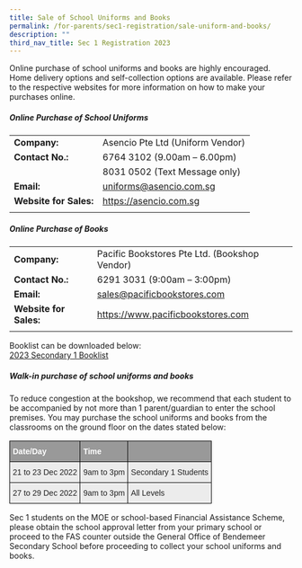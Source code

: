 ```yaml
---
title: Sale of School Uniforms and Books
permalink: /for-parents/sec1-registration/sale-uniform-and-books/
description: ""
third_nav_title: Sec 1 Registration 2023
---
```

Online purchase of school uniforms and books are highly encouraged.  Home delivery options and self-collection options are available. Please refer to the respective websites for more information on how to make your purchases online.

##### **Online Purchase of School Uniforms**


|  |  | 
| -------- | -------- | 
| **Company:**     | Asencio Pte Ltd (Uniform Vendor)    |
| **Contact No.:** | 6764 3102 (9.00am – 6.00pm) | 
|  | 8031 0502 (Text Message only) | 
|**Email:**   | uniforms@asencio.com.sg | 
| **Website for Sales:** | <a href="https://asencio.com.sg" target="_blank" >https://asencio.com.sg</a>  | 
|  |  |



##### **Online Purchase of Books**


|  |  | 
| -------- | -------- | 
| **Company:**     | Pacific Bookstores Pte Ltd. (Bookshop Vendor)    |
| **Contact No.:** | 6291 3031 (9:00am – 3:00pm) | 
|**Email:**   | sales@pacificbookstores.com | 
| **Website for Sales:** | <a href="https://www.pacificbookstores.com" target="_blank" >https://www.pacificbookstores.com</a>   | 
|  |  |

Booklist can be downloaded below: 
<br>[2023 Secondary 1 Booklist](/files/Forparents/sec1reg-sec1booklistfor2023.pdf)


##### **Walk-in purchase of school uniforms and books**

To reduce congestion at the bookshop, we recommend that each student to be accompanied by not more than 1 parent/guardian to enter the school premises. You may purchase the school uniforms and books from the classrooms on the ground floor on the dates stated below:

<style type="text/css">
.tg  {border-collapse:collapse;border-spacing:0;}
.tg td{border-color:black;border-style:solid;border-width:1px;font-family:Arial, sans-serif;font-size:14px;
  overflow:hidden;padding:10px 5px;word-break:normal;}
.tg th{border-color:black;border-style:solid;border-width:1px;font-family:Arial, sans-serif;font-size:14px;
  font-weight:normal;overflow:hidden;padding:10px 5px;word-break:normal;}
.tg .tg-fxx4{background-color:#ECECEC;color:#222;text-align:left;vertical-align:middle}
.tg .tg-e6w6{background-color:#999;color:#FFF;font-weight:bold;text-align:left;vertical-align:middle}
</style>
<table class="tg">
<thead>
  <tr>
    <th class="tg-e6w6"><span style="color:#FFF;background-color:#999">Date/Day</span>   </th>
    <th class="tg-e6w6"><span style="color:#FFF;background-color:#999">Time</span></th>
    <th class="tg-e6w6"><span style="color:#FFF;background-color:#999"> </span></th>
  </tr>
</thead>
<tbody>
  <tr>
    <td class="tg-fxx4"><span style="color:#222">21 to 23 Dec 2022</span></td>
    <td class="tg-fxx4"><span style="color:#222">9am to 3pm</span></td>
    <td class="tg-fxx4"><span style="color:#222">Secondary 1 Students</span></td>
  </tr>
  <tr>
    <td class="tg-fxx4"><span style="color:#222">27 to 29 Dec 2022</span><br></td>
    <td class="tg-fxx4"><span style="color:#222">9am to 3pm</span></td>
    <td class="tg-fxx4"><span style="color:#222">All Levels</span></td>
  </tr>
</tbody>
</table>

Sec 1 students on the MOE or school-based Financial Assistance Scheme, please obtain the school approval letter from your primary school or proceed to the FAS counter outside the General Office of Bendemeer Secondary School before proceeding to collect your school uniforms and books.